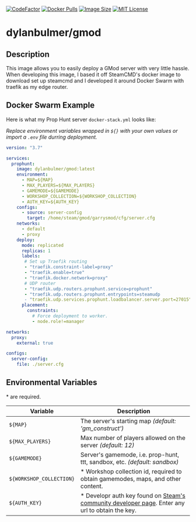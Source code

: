 [![CodeFactor](https://www.codefactor.io/repository/github/dylanbulmer/gmod-docker/badge/master)](https://www.codefactor.io/repository/github/dylanbulmer/gmod-docker/overview/master)
[![Docker Pulls](https://img.shields.io/docker/pulls/dylanbulmer/gmod.svg)](https://hub.docker.com/r/dylanbulmer/gmod)
[![Image Size](https://img.shields.io/docker/image-size/dylanbulmer/gmod/latest.svg)](https://hub.docker.com/r/dylanbulmer/gmod)
[![MIT License](https://img.shields.io/github/license/dylanbulmer/gmod-docker)](LICENSE)

# dylanbulmer/gmod

## Description
This image allows you to easily deploy a GMod server with very little hassle. When developing this image, I based it off SteamCMD's docker image to download set up steamcmd and I developed it around Docker Swarm with traefik as my edge router.

## Docker Swarm Example

Here is what my Prop Hunt server `docker-stack.yml` looks like:

*Replace environment variables wrapped in `${}` with your own values or import a `.env` file durring deployment.*

```yaml
version: "3.7"

services:
  prophunt:
    image: dylanbulmer/gmod:latest
    environment:
      - MAP=${MAP}
      - MAX_PLAYERS=${MAX_PLAYERS}
      - GAMEMODE=${GAMEMODE}
      - WORKSHOP_COLLECTION=${WORKSHOP_COLLECTION}
      - AUTH_KEY=${AUTH_KEY}
    configs:
      - source: server-config
        target: /home/steam/gmod/garrysmod/cfg/server.cfg
    networks:
      - default
      - proxy
    deploy:
      mode: replicated
      replicas: 1
      labels:
       # Set up Traefik routing
       - "traefik.constraint-label=proxy"
       - "traefik.enable=true"
       - "traefik.docker.network=proxy"
       # UDP router
       - "traefik.udp.routers.prophunt.service=prophunt"
       - "traefik.udp.routers.prophunt.entrypoints=steamudp
       - "traefik.udp.services.prophunt.loadbalancer.server.port=27015"
      placement:
        constraints:
          # Force deployment to worker.
          - node.role!=manager

networks:
  proxy:
    external: true

configs:
  server-config:
    file: ./server.cfg
```

## Environmental Variables

\* are required.

| Variable | Description |
|---|---|
| `${MAP}` | The server's starting map *(default: 'gm_construct')*
|`${MAX_PLAYERS}`| Max number of players allowed on the server *(default: 12)*
| `${GAMEMODE}` | Server's gamemode, i.e. prop-hunt, ttt, sandbox, etc. *(default: sandbox)*
|`${WORKSHOP_COLLECTION}` | * Workshop collection id, required to obtain gamemodes, maps, and other content.
|`${AUTH_KEY}`| * Developr auth key found on [Steam's community developer page](https://steamcommunity.com/dev/apikey). Enter any url to obtain the key.
